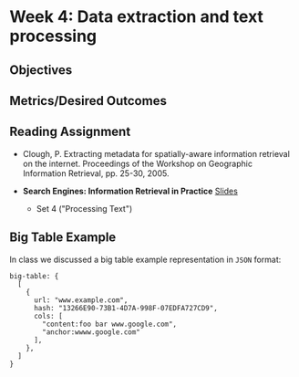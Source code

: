 # Week 4: Data extraction and text processing

## Objectives

## Metrics/Desired Outcomes

## Reading Assignment

* Clough, P. Extracting metadata for spatially-aware information retrieval on the internet. Proceedings of the Workshop on Geographic Information Retrieval, pp. 25-30, 2005.

* **Search Engines: Information Retrieval in Practice** [Slides](http://www.search-engines-book.com/slides/) 
  * Set 4 ("Processing Text") 

## Big Table Example

In class we discussed a big table example representation in `JSON` format:

```
big-table: {
  [ 
    { 
      url: "www.example.com",
      hash: "13266E90-73B1-4D7A-998F-07EDFA727CD9",
      cols: [
        "content:foo bar www.google.com",
        "anchor:wwww.google.com" 
      ],
    },
  ]
}
```
